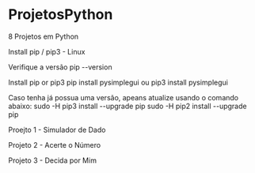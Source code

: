 # ProjetosPython
8 Projetos em Python 

Install pip / pip3 - Linux 

Verifique a versão 
pip --version 

Install pip or pip3 
pip install pysimplegui
ou
pip3 install pysimplegui

Caso tenha já possua uma versão, apeans atualize usando o comando abaixo:
sudo -H pip3 install --upgrade pip
sudo -H pip2 install --upgrade pip

Proejto 1 - Simulador de Dado

Projeto 2 - Acerte o Número 

Projeto 3 - Decida por Mim 
